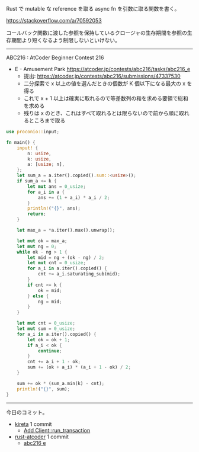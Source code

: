 Rust で mutable な reference を取る async fn を引数に取る関数を書く。

<https://stackoverflow.com/a/70592053>

コールバック関数に渡した参照を保持しているクロージャの生存期間を参照の生存期間より短くなるよう制限しないといけない。

---

ABC216 : AtCoder Beginner Contest 216

- E - Amusement Park
  <https://atcoder.jp/contests/abc216/tasks/abc216_e>
  - 提出: <https://atcoder.jp/contests/abc216/submissions/47337530>
  - 二分探索で x 以上の値を選んだときの個数が K 個以下になる最大の x を得る
  - これで x + 1 以上は確実に取れるので等差数列の和を求める要領で総和を求める
  - 残りは x のとき、これはすべて取れるとは限らないので前から順に取れるところまで取る

```rust
use proconio::input;

fn main() {
    input! {
        n: usize,
        k: usize,
        a: [usize; n],
    };
    let sum_a = a.iter().copied().sum::<usize>();
    if sum_a <= k {
        let mut ans = 0_usize;
        for a_i in a {
            ans += (1 + a_i) * a_i / 2;
        }
        println!("{}", ans);
        return;
    }

    let max_a = *a.iter().max().unwrap();

    let mut ok = max_a;
    let mut ng = 0;
    while ok - ng > 1 {
        let mid = ng + (ok - ng) / 2;
        let mut cnt = 0_usize;
        for a_i in a.iter().copied() {
            cnt += a_i.saturating_sub(mid);
        }
        if cnt <= k {
            ok = mid;
        } else {
            ng = mid;
        }
    }

    let mut cnt = 0_usize;
    let mut sum = 0_usize;
    for a_i in a.iter().copied() {
        let ok = ok + 1;
        if a_i < ok {
            continue;
        }
        cnt += a_i + 1 - ok;
        sum += (ok + a_i) * (a_i + 1 - ok) / 2;
    }

    sum += ok * (sum_a.min(k) - cnt);
    println!("{}", sum);
}
```

---

今日のコミット。

- [kireta](https://github.com/bouzuya/kireta) 1 commit
  - [Add Client::run_transaction](https://github.com/bouzuya/kireta/commit/b6c7182d77b51b56c3897320ab850cb71f4a95f4)
- [rust-atcoder](https://github.com/bouzuya/rust-atcoder) 1 commit
  - [abc216 e](https://github.com/bouzuya/rust-atcoder/commit/2c46bf3ed5b3d41529b7c3792d1ab814f1599505)
